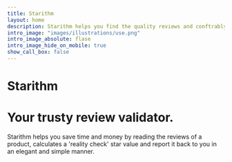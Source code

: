 ```yaml
---
title: Starithm
layout: home
description: Starithm helps you find the quality reviews and conftrably summarize them into a single value.
intro_image: "images/illustrations/use.png"
intro_image_absolute: flase
intro_image_hide_on_mobile: true
show_call_box: false
---
```


# Starithm
# Your trusty review validator.

Starithm helps you save time and money by reading the reviews of a product, calculates a 'reality check' star value and report it back to you in an elegant and simple manner.
